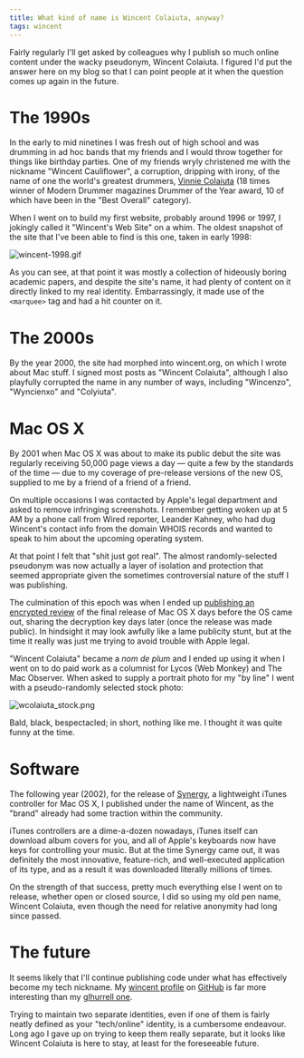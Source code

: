 ```yaml
---
title: What kind of name is Wincent Colaiuta, anyway?
tags: wincent
---
```


Fairly regularly I'll get asked by colleagues why I publish so much online content under the wacky pseudonym, Wincent Colaiuta. I figured I'd put the answer here on my blog so that I can point people at it when the question comes up again in the future.

# The 1990s

In the early to mid ninetines I was fresh out of high school and was drumming in ad hoc bands that my friends and I would throw together for things like birthday parties. One of my friends wryly christened me with the nickname "Wincent Cauliflower", a corruption, dripping with irony, of the name of one the world's greatest drummers, [Vinnie Colaiuta](http://vinniecolaiuta.com/) (18 times winner of Modern Drummer magazines Drummer of the Year award, 10 of which have been in the "Best Overall" category).

When I went on to build my first website, probably around 1996 or 1997, I jokingly called it "Wincent's Web Site" on a whim. The oldest snapshot of the site that I've been able to find is this one, taken in early 1998:

![wincent-1998.gif](/system/images/wincent-1998.gif)

As you can see, at that point it was mostly a collection of hideously boring academic papers, and despite the site's name, it had plenty of content on it directly linked to my real identity. Embarrassingly, it made use of the `<marquee>` tag and had a hit counter on it.

# The 2000s

By the year 2000, the site had morphed into wincent.org, on which I wrote about Mac stuff. I signed most posts as "Wincent Colaiuta", although I also playfully corrupted the name in any number of ways, including "Wincenzo", "Wyncienxo" and "Colyiuta".

# Mac OS X

By 2001 when Mac OS X was about to make its public debut the site was regularly receiving 50,000 page views a day — quite a few by the standards of the time — due to my coverage of pre-release versions of the new OS, supplied to me by a friend of a friend of a friend.

On multiple occasions I was contacted by Apple's legal department and asked to remove infringing screenshots. I remember getting woken up at 5 AM by a phone call from Wired reporter, Leander Kahney, who had dug Wincent's contact info from the domain WHOIS records and wanted to speak to him about the upcoming operating system.

At that point I felt that "shit just got real". The almost randomly-selected pseudonym was now actually a layer of isolation and protection that seemed appropriate given the sometimes controversial nature of the stuff I was publishing.

The culmination of this epoch was when I ended up [publishing an encrypted review](http://www.wired.com/culture/lifestyle/news/2001/03/42506) of the final release of Mac OS X days before the OS came out, sharing the decryption key days later (once the release was made public). In hindsight it may look awfully like a lame publicity stunt, but at the time it really was just me trying to avoid trouble with Apple legal.

"Wincent Colaiuta" became a *nom de plum* and I ended up using it when I went on to do paid work as a columnist for Lycos (Web Monkey) and The Mac Observer. When asked to supply a portrait photo for my "by line" I went with a pseudo-randomly selected stock photo:

![wcolaiuta\_stock.png](/system/images/wcolaiuta_stock.png)

Bald, black, bespectacled; in short, nothing like me. I thought it was quite funny at the time.

# Software

The following year (2002), for the release of [Synergy](/wiki/Synergy), a lightweight iTunes controller for Mac OS X, I published under the name of Wincent, as the "brand" already had some traction within the community.

iTunes controllers are a dime-a-dozen nowadays, iTunes itself can download album covers for you, and all of Apple's keyboards now have keys for controlling your music. But at the time Synergy came out, it was definitely the most innovative, feature-rich, and well-executed application of its type, and as a result it was downloaded literally millions of times.

On the strength of that success, pretty much everything else I went on to release, whether open or closed source, I did so using my old pen name, Wincent Colaiuta, even though the need for relative anonymity had long since passed.

# The future

It seems likely that I'll continue publishing code under what has effectively become my tech nickname. My [wincent profile](https://github.com/wincent) on [GitHub](/wiki/GitHub) is far more interesting than my [glhurrell one](https://github.com/ghurrell).

Trying to maintain two separate identities, even if one of them is fairly neatly defined as your "tech/online" identity, is a cumbersome endeavour. Long ago I gave up on trying to keep them really separate, but it looks like Wincent Colaiuta is here to stay, at least for the foreseeable future.
